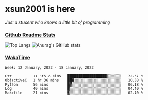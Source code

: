 # xsun2001 is here

*Just a student who knows a little bit of programming*

### [Github Readme Stats](https://github.com/anuraghazra/github-readme-stats)

![Top Langs](https://github-readme-stats.vercel.app/api/top-langs/?username=xsun2001&layout=compact&theme=radical) ![Anurag's GitHub stats](https://github-readme-stats.vercel.app/api?username=xsun2001&show_icons=true&theme=radical)

### [WakaTime](https://wakatime.com)

<!--START_SECTION:waka-->
```text
Week: 12 January, 2022 - 18 January, 2022

C++          11 hrs 8 mins   ██████████████████▒░░░░░░   72.87 % 
ObjectiveC   1 hr 36 mins    ██▓░░░░░░░░░░░░░░░░░░░░░░   10.58 % 
Python       56 mins         █▓░░░░░░░░░░░░░░░░░░░░░░░   06.18 % 
Log          40 mins         █░░░░░░░░░░░░░░░░░░░░░░░░   04.40 % 
Makefile     21 mins         ▓░░░░░░░░░░░░░░░░░░░░░░░░   02.40 % 
```
<!--END_SECTION:waka-->
